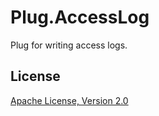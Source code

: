 # Plug.AccessLog

Plug for writing access logs.


## License

[Apache License, Version 2.0](http://www.apache.org/licenses/LICENSE-2.0)

